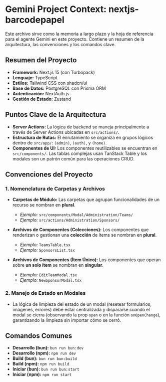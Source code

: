 # Gemini Project Context: nextjs-barcodepapel

Este archivo sirve como la memoria a largo plazo y la hoja de referencia para el agente Gemini en este proyecto. Contiene un resumen de la arquitectura, las convenciones y los comandos clave.

## Resumen del Proyecto

- **Framework:** Next.js 15 (con Turbopack)
- **Lenguaje:** TypeScript
- **Estilos:** Tailwind CSS con shadcn/ui
- **Base de Datos:** PostgreSQL con Prisma ORM
- **Autenticación:** NextAuth.js
- **Gestión de Estado:** Zustand

## Puntos Clave de la Arquitectura

- **Server Actions:** La lógica de backend se maneja principalmente a través de Server Actions ubicadas en `src/actions/`.
- **Estructura de Rutas:** El enrutamiento se organiza en grupos lógicos dentro de `src/app/`: `(admin)`, `(auth)`, y `(home)`.
- **Componentes de UI:** Los componentes reutilizables se encuentran en `src/components/`. Las tablas complejas usan TanStack Table y los modales son un patrón común para las operaciones CRUD.

## Convenciones del Proyecto

### 1. Nomenclatura de Carpetas y Archivos

- **Carpetas de Módulo:** Las carpetas que agrupan funcionalidades de un recurso se nombran en **plural**.

    - _Ejemplo:_ `src/components/Modal/Administration/Teams/`
    - _Ejemplo:_ `src/actions/Administration/Sponsors/`

- **Archivos de Componentes (Colecciones):** Los componentes que renderizan o gestionan una **colección** de ítems se nombran en **plural**.

    - _Ejemplo:_ `TeamsTable.tsx`
    - _Ejemplo:_ `SponsorsList.tsx`

- **Archivos de Componentes (Ítem Único):** Los componentes que operan sobre **un solo ítem** se nombran en **singular**.
    - _Ejemplo:_ `EditTeamModal.tsx`
    - _Ejemplo:_ `NewSponsorModal.tsx`

### 2. Manejo de Estado en Modales

- La lógica de limpieza del estado de un modal (resetear formularios, imágenes, errores) debe estar centralizada y dispararse cuando el modal se cierra (observando la prop `open` o en la función `onOpenChange`), garantizando la limpieza sin importar cómo se cerró.

## Comandos Comunes

- **Desarrollo (bun):** `bun run bun:dev`
- **Desarrollo (npm):** `npm run dev`
- **Build (bun):** `bun run bun:build`
- **Build (npm):** `npm run build`
- **Iniciar (bun):** `bun run bun:start`
- **Iniciar (npm):** `npm run start`
